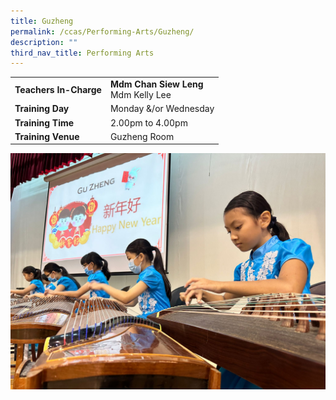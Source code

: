 ```yaml
---
title: Guzheng
permalink: /ccas/Performing-Arts/Guzheng/
description: ""
third_nav_title: Performing Arts
---
```

| | |
| --- | ---|
| **Teachers In-Charge** |**Mdm Chan Siew Leng**<br>Mdm Kelly Lee
|**Training Day**|Monday &amp;/or&nbsp;Wednesday
|**Training Time**|2.00pm to 4.00pm
|**Training Venue**|Guzheng Room

![](/images/guzheng2023.JPG)